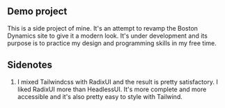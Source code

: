 ## Demo project
This is a side project of mine. It's an attempt to revamp the Boston Dynamics site to give it a modern look. It's under development and its purpose is to practice my design and programming skills in my free time.

## Sidenotes
1. I mixed Tailwindcss with RadixUI and the result is pretty satisfactory. I liked RadixUI more than HeadlessUI. It's more complete and more accessible and it's also pretty easy to style with Tailwind.
